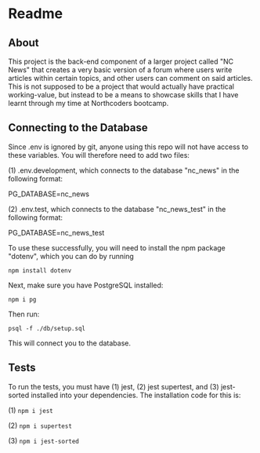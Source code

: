 # Readme

## About

This project is the back-end component of a larger project called "NC News" that creates a very basic version of a forum where users write articles within certain topics, and other users can comment on said articles. This is not supposed to be a project that would actually have practical working-value, but instead to be a means to showcase skills that I have learnt through my time at Northcoders bootcamp.

## Connecting to the Database

Since .env is ignored by git, anyone using this repo will not have access to these variables. You will therefore need to add two files:

(1) .env.development, which connects to the database "nc_news" in the following format:

PG_DATABASE=nc_news

(2) .env.test, which connects to the database "nc_news_test" in the following format:

PG_DATABASE=nc_news_test

To use these successfully, you will need to install the npm package "dotenv", which you can do by running 

```npm install dotenv```

Next, make sure you have PostgreSQL installed:

```npm i pg```

Then run:

```psql -f ./db/setup.sql ```

This will connect you to the database. 

## Tests

To run the tests, you must have (1) jest, (2) jest supertest, and (3) jest-sorted installed into your dependencies. The installation code for this is:

(1) ```npm i jest ```

(2) ```npm i supertest```

(3) ```npm i jest-sorted ```





